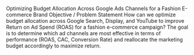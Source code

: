 Optimizing Budget Allocation Across Google Ads Channels for a Fashion E-commerce Brand
Objective / Problem Statement
How can we optimize budget allocation across Google Search, Display, and YouTube to improve Return on Ad Spend (ROAS) for a fashion e-commerce campaign?
The goal is to determine which ad channels are most effective in terms of performance (ROAS, CAC, Conversion Rate) and reallocate the marketing budget accordingly to maximize return.
